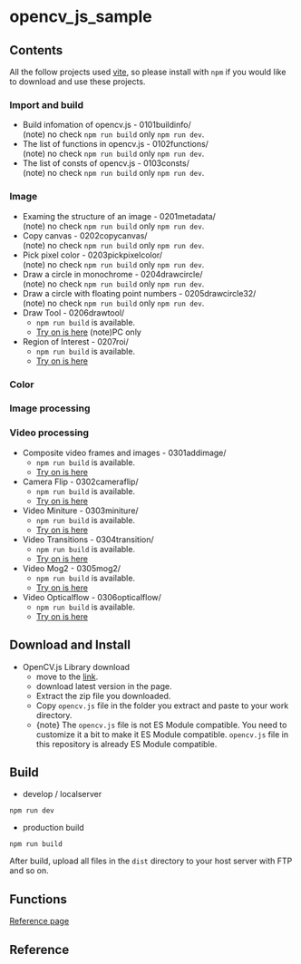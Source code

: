 # opencv_js_sample

## Contents
All the follow projects used [vite](https://vitejs.dev/), so please install with `npm` if you would like to download and use these projects. 

### Import and build
- Build infomation of opencv.js - 0101buildinfo/<br>
  (note) no check `npm run build` only `npm run dev`.
- The list of functions in opencv.js - 0102functions/<br>
   (note) no check `npm run build` only `npm run dev`.
- The list of consts of opencv.js - 0103consts/<br>
   (note) no check `npm run build` only `npm run dev`.

### Image
- Examing the structure of an image - 0201metadata/<br>
  (note) no check `npm run build` only `npm run dev`.
- Copy canvas - 0202copycanvas/<br>
  (note) no check `npm run build` only `npm run dev`.
- Pick pixel color - 0203pickpixelcolor/<br>
  (note) no check `npm run build` only `npm run dev`.
- Draw a circle in monochrome - 0204drawcircle/<br>
   (note) no check `npm run build` only `npm run dev`.
- Draw a circle with floating point numbers - 0205drawcircle32/<br>
   (note) no check `npm run build` only `npm run dev`.
- Draw Tool - 0206drawtool/<br>
  - `npm run build` is available.<br>
  - [Try on is here](https://edison-garden.tokyo/opencv/paint/) (note)PC only
- Region of Interest - 0207roi/<br>
  - `npm run build` is available.<br>
  - [Try on is here](https://edison-garden.tokyo/opencv/roi/)

### Color


### Image processing


### Video processing
- Composite video frames and images - 0301addimage/<br>
  - `npm run build` is available.<br>
  - [Try on is here](https://edison-garden.tokyo/opencv/videoadd/)
- Camera Flip - 0302cameraflip/<br>
  - `npm run build` is available.<br>
  - [Try on is here](https://edison-garden.tokyo/opencv/videoflip/)
- Video Miniture - 0303miniture/
  - `npm run build` is available.<br>
  - [Try on is here](https://edison-garden.tokyo/opencv/miniture/)
- Video Transitions - 0304transition/
  - `npm run build` is available.<br>
  - [Try on is here](https://edison-garden.tokyo/opencv/transition/)
- Video Mog2 - 0305mog2/
  - `npm run build` is available.<br>
  - [Try on is here](https://edison-garden.tokyo/opencv/mog2/)
- Video Opticalflow - 0306opticalflow/
  - `npm run build` is available.<br>
  - [Try on is here](https://edison-garden.tokyo/opencv/opticalflow/)

## Download and Install
- OpenCV.js Library download
  * move to the [link](https://docs.opencv.org/). 
  * download latest version in the page.
  * Extract the zip file you downloaded.
  * Copy `opencv.js` file in the folder you extract and paste to your work directory.
  + {note} The `opencv.js` file is not ES Module compatible. You need to customize it a bit to make it ES Module compatible. `opencv.js` file in this repository is already ES Module compatible.

## Build
- develop / localserver
```
npm run dev
```

- production build
```
npm run build
```
After build, upload all files in the `dist` directory to your host server with FTP and so on.

## Functions
[Reference page](https://docs.opencv.org/4.10.0/d2/d75/namespacecv.html#af6df65b17fb11af6d34634b6dfa44683)

## Reference
